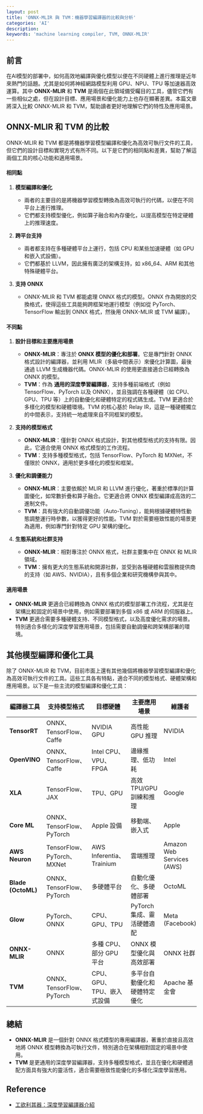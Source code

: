 ```yaml
---
layout: post
title: 'ONNX-MLIR 與 TVM：機器學習編譯器的比較與分析'
categories: 'AI'
description: 
keywords: 'machine learning compiler, TVM, ONNX-MLIR'
---
```



## 前言
在AI模型的部署中，如何高效地編譯與優化模型以便在不同硬體上進行推理是近年來熱門的話題。尤其是如何將神經網路模型利用 GPU、NPU、TPU 等加速器高效運算。其中 **ONNX-MLIR** 和 **TVM** 是兩個在此領域備受矚目的工具，儘管它們有一些相似之處，但在設計目標、應用場景和優化能力上也存在顯著差異。本篇文章將深入比較 ONNX-MLIR 和 TVM，幫助讀者更好地理解它們的特性及應用場景。

## ONNX-MLIR 和 TVM 的比較
ONNX-MLIR 和 TVM 都是將機器學習模型編譯和優化為高效可執行文件的工具，但它們的設計目標和實現方式有所不同。以下是它們的相同點和差異，幫助了解這兩個工具的核心功能和適用場景。

#### 相同點

1. **模型編譯和優化**

   - 兩者的主要目的是將機器學習模型轉換為高效可執行的代碼，以便在不同平台上進行推理。
   - 它們都支持模型優化，例如算子融合和內存優化，以提高模型在特定硬體上的推理速度。

2. **跨平台支持**

   - 兩者都支持在多種硬體平台上運行，包括 CPU 和某些加速硬體（如 GPU 和嵌入式設備）。
   - 它們都基於 LLVM，因此擁有廣泛的架構支持，如 x86\_64、ARM 和其他特殊硬體平台。

3. **支持 ONNX**

   - ONNX-MLIR 和 TVM 都能處理 ONNX 格式的模型。ONNX 作為開放的交換格式，使得這些工具能夠跨框架地運行模型（例如從 PyTorch、TensorFlow 輸出到 ONNX 格式，然後用 ONNX-MLIR 或 TVM 編譯）。

#### 不同點

1. **設計目標和主要應用場景**

   - **ONNX-MLIR**：專注於 **ONNX 模型的優化和部署**。它是專門針對 ONNX 格式設計的編譯器，並利用 MLIR（多級中間表示）來優化計算圖，最後通過 LLVM 生成機器代碼。ONNX-MLIR 的使用更直接適合已經轉換為 ONNX 的模型。
   - **TVM**：作為 **通用的深度學習編譯器**，支持多種前端格式（例如 TensorFlow、PyTorch 以及 ONNX），並且強調在各種硬體（如 CPU、GPU、TPU 等）上的自動優化和硬體特定的程式碼生成。TVM 更適合於多樣化的模型和硬體環境。TVM 的核心基於 Relay IR，這是一種硬體獨立的中間表示，支持統一地處理來自不同框架的模型。

2. **支持的模型格式**

   - **ONNX-MLIR**：僅針對 ONNX 格式設計，對其他模型格式的支持有限。因此，它適合使用 ONNX 格式模型的工作流程。
   - **TVM**：支持多種模型格式，包括 TensorFlow、PyTorch 和 MXNet，不僅限於 ONNX，適用於更多樣化的模型和框架。

3. **優化和調優能力**

   - **ONNX-MLIR**：主要依賴於 MLIR 和 LLVM 進行優化，著重於標準的計算圖優化，如常數折疊和算子融合。它更適合將 ONNX 模型編譯成高效的二進制文件。
   - **TVM**：具有強大的自動調優功能（Auto-Tuning），能夠根據硬體特性動態調整運行時參數，以獲得更好的性能。TVM 對於需要極致性能的場景更為適用，例如專門針對特定 GPU 架構的優化。

4. **生態系統和社群支持**

   - **ONNX-MLIR**：相對專注於 ONNX 格式，社群主要集中在 ONNX 和 MLIR 領域。
   - **TVM**：擁有更大的生態系統和開源社群，並受到各種硬體和雲服務提供商的支持（如 AWS、NVIDIA），且有多個企業和研究機構參與其中。

#### 適用場景

- **ONNX-MLIR** 更適合已經轉換為 ONNX 格式的模型部署工作流程，尤其是在架構比較固定的場景中使用，例如需要部署到多個 x86 或 ARM 的伺服器上。
- **TVM** 更適合需要多種硬體支持、不同模型格式，以及高度優化需求的場景。特別適合多樣化的深度學習應用場景，包括需要自動調優和跨架構部署的環境。

## 其他模型編譯和優化工具

除了 ONNX-MLIR 和 TVM，目前市面上還有其他幾個將機器學習模型編譯和優化為高效可執行文件的工具。這些工具各有特點，適合不同的模型格式、硬體架構和應用場景。以下是一些主流的模型編譯和優化工具：

| 編譯器工具              | 支持模型格式                   | 目標硬體                    | 主要應用場景            | 維護者                       |
| ------------------ | ------------------------ | ----------------------- | ----------------- | ------------------------- |
| **TensorRT**       | ONNX、TensorFlow、Caffe    | NVIDIA GPU              | 高性能 GPU 推理        | NVIDIA                    |
| **OpenVINO**       | ONNX、TensorFlow、Caffe    | Intel CPU、VPU、FPGA      | 邊緣推理、低功耗          | Intel                     |
| **XLA**            | TensorFlow、JAX           | TPU、GPU                 | 高效 TPU/GPU 訓練和推理  | Google                    |
| **Core ML**        | ONNX、TensorFlow、PyTorch  | Apple 設備                | 移動端、嵌入式           | Apple                     |
| **AWS Neuron**     | TensorFlow、PyTorch、MXNet | AWS Inferentia、Trainium | 雲端推理              | Amazon Web Services (AWS) |
| **Blade (OctoML)** | ONNX、TensorFlow、PyTorch  | 多硬體平台                   | 自動化優化、多硬體部署       | OctoML                    |
| **Glow**           | PyTorch、ONNX             | CPU、GPU、TPU             | PyTorch 集成、靈活硬體適配 | Meta (Facebook)           |
| **ONNX-MLIR**      | ONNX                     | 多種 CPU、部分 GPU 平台        | ONNX 模型優化與高效部署    | ONNX 社群                   |
| **TVM**            | ONNX、TensorFlow、PyTorch  | CPU、GPU、TPU、嵌入式設備       | 多平台自動優化和硬體特定優化    | Apache 基金會                |

## 總結

- **ONNX-MLIR** 是一個針對 ONNX 格式模型的專用編譯器，著重於直接且高效地將 ONNX 模型轉換為可執行文件，特別適合在架構相對固定的場景中使用。
- **TVM** 是更通用的深度學習編譯器，支持多種模型格式，並且在優化和硬體適配方面具有強大的靈活性，適合需要極致性能優化的多樣化深度學習應用。

## Reference
- [工欲利其器：深度學習編譯器介紹](https://ithelp.ithome.com.tw/articles/10209581?sc=rss.iron)
